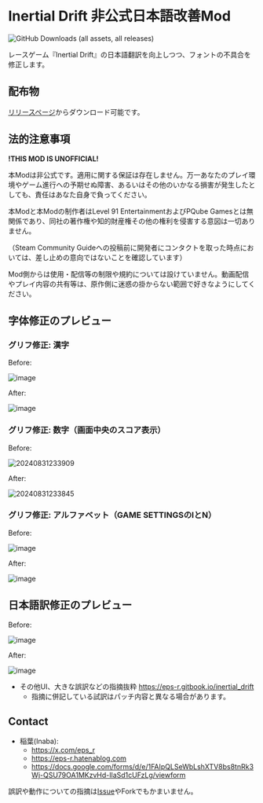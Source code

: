 # Inertial Drift 非公式日本語改善Mod

![GitHub Downloads (all assets, all releases)](https://img.shields.io/github/downloads/epser/inertial_drift_improve_japanese/total)

レースゲーム『Inertial Drift』の日本語翻訳を向上しつつ、フォントの不具合を修正します。

## 配布物

[リリースページ](https://github.com/epser/inertial_drift_improve_japanese/releases/)からダウンロード可能です。

## 法的注意事項

**!THIS MOD IS UNOFFICIAL!**

本Modは非公式です。適用に関する保証は存在しません。万一あなたのプレイ環境やゲーム進行への予期せぬ障害、あるいはその他のいかなる損害が発生したとしても、責任はあなた自身で負ってください。

本Modと本Modの制作者はLevel 91 EntertainmentおよびPQube Gamesとは無関係であり、同社の著作権や知的財産権その他の権利を侵害する意図は一切ありません。

（Steam Community Guideへの投稿前に開発者にコンタクトを取った時点においては、差し止めの意向ではないことを確認しています）

Mod側からは使用・配信等の制限や規約については設けていません。動画配信やプレイ内容の共有等は、原作側に迷惑の掛からない範囲で好きなようにしてください。

## 字体修正のプレビュー

### グリフ修正: 漢字

Before:

![image](https://github.com/user-attachments/assets/8ff4489a-fe97-497c-b5d3-bcc25645bc58)

After:

![image](https://github.com/user-attachments/assets/11e74e61-c463-43b4-9f45-d1ac4916b805)

### グリフ修正: 数字（画面中央のスコア表示）

Before:

![20240831233909](https://github.com/user-attachments/assets/5bc62e88-c781-48f7-8274-fa00a4e0d52a)

After:

![20240831233845](https://github.com/user-attachments/assets/2c9706a9-a03e-45bf-aeb8-e79824b3ed6e)

### グリフ修正: アルファベット（GAME SETTINGSのIとN）

Before:

![image](https://github.com/user-attachments/assets/07377c89-7333-4ce5-997a-241f64ffc226)

After:

![image](https://github.com/user-attachments/assets/7276726a-b2d0-4847-8734-57940e23534f)

## 日本語訳修正のプレビュー

Before:

![image](https://github.com/user-attachments/assets/f23173d1-187e-4184-bedd-8a4d395066d4)

After:

![image](https://github.com/user-attachments/assets/d173c7b0-0d62-454e-957c-2c8fc137fc43)

- その他UI、大きな誤訳などの指摘抜粋 https://eps-r.gitbook.io/inertial_drift
  - 指摘に併記している試訳はパッチ内容と異なる場合があります。

## Contact

- 稲葉(Inaba):
  - https://x.com/eps_r
  - https://eps-r.hatenablog.com
  - https://docs.google.com/forms/d/e/1FAIpQLSeWbLshXTV8bs8tnRk3Wj-QSU79OA1MKzvHd-IlaSd1cUFzLg/viewform

誤訳や動作についての指摘は[Issue](https://github.com/epser/inertial_drift_improve_japanese/issues)やForkでもかまいません。
